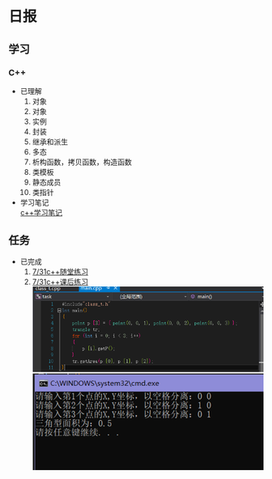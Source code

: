# 日报
## 学习
### C++
* 已理解
  1. 对象
    2. 对象
    3. 实例
    4. 封装
    5. 继承和派生
    6. 多态
    7. 析构函数，拷贝函数，构造函数
    7. 类模板
    8. 静态成员
    9. 类指针
* 学习笔记  
[c++学习笔记](http://49.4.68.29:5566/zhangxu1997/summer-test/blob/master/c++/note/731.md)
## 任务
* 已完成
  1. [7/31c++随堂练习](http://49.4.68.29:5566/zhangxu1997/summer-test/tree/master/c++/practice/7-31/boxvolum)
  2. [7/31c++课后练习](http://49.4.68.29:5566/zhangxu1997/summer-test/tree/master/c++/practice/7-31/this%E6%8C%87%E9%92%88)  
  ![](https://github.com/zhangxu-ai/tupianku/blob/master/sanjiao-main.PNG)  
  ![](https://github.com/zhangxu-ai/tupianku/blob/master/c%2B%2Bsanjiao.PNG)